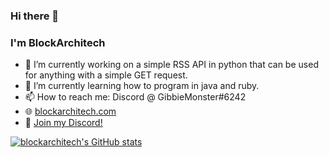 ### Hi there 👋
### I'm BlockArchitech

- 🔭 I’m currently working on a simple RSS API in python that can be used for anything with a simple GET request.
- 🌱 I’m currently learning how to program in java and ruby.
- 📫 How to reach me: Discord @ GibbieMonster#6242
- 🌐 [blockarchitech.com](https://blockarchitech.com)
- 💬 [Join my Discord!](https://discord.gg/z8NkENNkHH)



[![blockarchitech's GitHub stats](https://github-readme-stats.vercel.app/api?username=blockarchitech)](https://github.com/anuraghazra/github-readme-stats)

